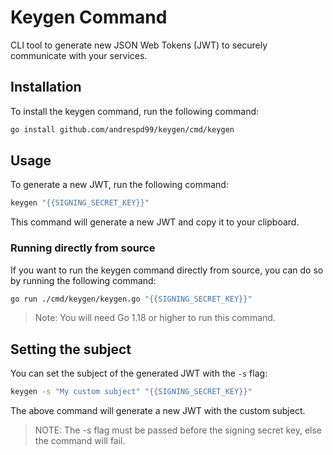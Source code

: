 # Keygen Command

CLI tool to generate new JSON Web Tokens (JWT) to securely communicate with your services.

## Installation

To install the keygen command, run the following command:

```bash
go install github.com/andrespd99/keygen/cmd/keygen
```

## Usage

To generate a new JWT, run the following command:

```bash
keygen "{{SIGNING_SECRET_KEY}}"
```

This command will generate a new JWT and copy it to your clipboard.

### Running directly from source

If you want to run the keygen command directly from source, you can do so by running the following command:

```bash
go run ./cmd/keygen/keygen.go "{{SIGNING_SECRET_KEY}}"
```

> Note: You will need Go 1.18 or higher to run this command.


## Setting the subject

You can set the subject of the generated JWT with the `-s` flag:

```bash
keygen -s "My custom subject" "{{SIGNING_SECRET_KEY}}"
```

The above command will generate a new JWT with the custom subject.

> NOTE: The -s flag must be passed before the signing secret key, else the command will fail.
